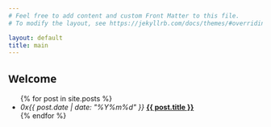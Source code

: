 ```yaml
---
# Feel free to add content and custom Front Matter to this file.
# To modify the layout, see https://jekyllrb.com/docs/themes/#overriding-theme-defaults

layout: default
title: main
---
```


<section class="posts">

<h1 style="font-family: system-ui;">
Welcome
</h1>

<ul class="address-table">
{% for post in site.posts %}
<li class="address-entry">
    <i>
        0x<time datetime="{{ post.date | date_to_xmlschema }}">{{ post.date | date: "%Y%m%d" }}</time>
    </i>
    <b>
        <a href="{{ site.baseurl }}{{ post.url }}">{{ post.title }}</a>
    </b>
</li>
{% endfor %}
</ul>
</section>
